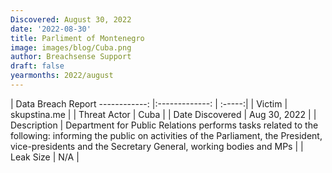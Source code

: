 ```yaml
---
Discovered: August 30, 2022
date: '2022-08-30'
title: Parliment of Montenegro
image: images/blog/Cuba.png
author: Breachsense Support
draft: false
yearmonths: 2022/august
---
```



| Data Breach Report
------------:     |:-------------:    | :-----:|
| Victim      | skupstina.me      | 
| Threat Actor      | Cuba      | 
| Date Discovered      | Aug 30, 2022      | 
| Description      | Department for Public Relations performs tasks related to the following: informing the public on activities of the Parliament, the President, vice-presidents and the Secretary General, working bodies and MPs      | 
| Leak Size      | N/A      | 

